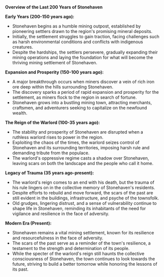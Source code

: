 **Overview of the Last 200 Years of Stonehaven**

**Early Years (200-150 years ago):**
- Stonehaven begins as a humble mining outpost, established by pioneering settlers drawn to the region's promising mineral deposits.
- Initially, the settlement struggles to gain traction, facing challenges such as harsh environmental conditions and conflicts with indigenous creatures.
- Despite the hardships, the settlers persevere, gradually expanding their mining operations and laying the foundation for what will become the thriving mining settlement of Stonehaven.

**Expansion and Prosperity (150-100 years ago):**
- A major breakthrough occurs when miners discover a vein of rich iron ore deep within the hills surrounding Stonehaven.
- The discovery sparks a period of rapid expansion and prosperity for the settlement, as miners flock to the region in search of fortune.
- Stonehaven grows into a bustling mining town, attracting merchants, craftsmen, and adventurers seeking to capitalize on the newfound wealth.

**The Reign of the Warlord (100-35 years ago):**
- The stability and prosperity of Stonehaven are disrupted when a ruthless warlord rises to power in the region.
- Exploiting the chaos of the times, the warlord seizes control of Stonehaven and its surrounding territories, imposing harsh rule and demanding tribute from the populace.
- The warlord's oppressive regime casts a shadow over Stonehaven, leaving scars on both the landscape and the people who call it home.

**Legacy of Trauma (35 years ago-present):**
- The warlord's reign comes to an end with his death, but the trauma of his rule lingers on in the collective memory of Stonehaven's residents.
- Despite efforts to rebuild and move forward, the scars of the past are still evident in the buildings, infrastructure, and psyche of the townsfolk.
- Old grudges, lingering distrust, and a sense of vulnerability continue to shape life in Stonehaven, reminding its inhabitants of the need for vigilance and resilience in the face of adversity.

**Modern Era (Present):**
- Stonehaven remains a vital mining settlement, known for its resilience and resourcefulness in the face of adversity.
- The scars of the past serve as a reminder of the town's resilience, a testament to the strength and determination of its people.
- While the specter of the warlord's reign still haunts the collective consciousness of Stonehaven, the town continues to look towards the future, striving to build a better tomorrow while honoring the lessons of its past.